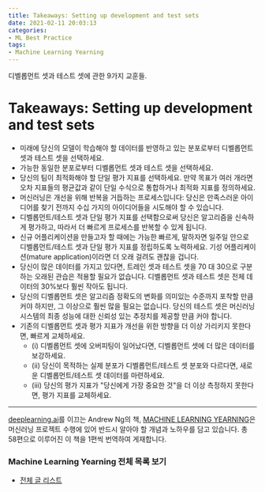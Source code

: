 ```yaml
---
title: Takeaways: Setting up development and test sets
date: 2021-02-11 20:03:13
categories:
- ML Best Practice
tags:
- Machine Learning Yearning
---
```


디벨롭먼트 셋과 테스트 셋에 관한 9가지 교훈들.

# Takeaways: Setting up development and test sets

- 미래에 당신의 모델이 학습해야 할 데이터를 반영하고 있는 분포로부터 디벨롭먼트 셋과 테스트 셋을 선택하세요.
- 가능한 동일한 분포로부터 디벨롭먼트 셋과 테스트 셋을 선택하세요.
- 당신의 팀이 최적화해야 할 단일 평가 지표를 선택하세요. 만약 목표가 여러 개라면 오차 지표들의 평균값과 같이 단일 수식으로 통합하거나 최적화 지표를 정의하세요.
- 머신러닝은 개선을 위해 반복을 거듭하는 프로세스입니다: 당신은 만족스러운 아이디어를 찾기 전까지 수십 가지의 아이디어들을 시도해야 할 수 있습니다.
- 디벨롭먼트/테스트 셋과 단일 평가 지표를 선택함으로써 당신은 알고리즘을 신속하게 평가하고, 따라서 더 빠르게 프로세스를 반복할 수 있게 됩니다.
- 신규 어플리케이션을 만들고자 할 때에는 가능한 빠르게, 말하자면 일주일 안으로 디벨롭먼트/테스트 셋과 단일 평가 지표를 정립하도록 노력하세요. 기성 어플리케이션(mature application)이라면 더 오래 걸려도 괜찮을 겁니다.
- 당신이 많은 데이터를 가지고 있다면, 트레인 셋과 테스트 셋을 70 대 30으로 구분하는 오래된 관습은 적용할 필요가 없습니다. 디벨롭먼트 셋과 테스트 셋은 전체 데이터의 30%보다 훨씬 작아도 됩니다.
- 당신의 디벨롭먼트 셋은 알고리즘 정확도의 변화를 의미있는 수준까지 포착할 만큼 커야 하지만, 그 이상으로 훨씬 많을 필요는 없습니다. 당신의 테스트 셋은 머신러닝 시스템의 최종 성능에 대한 신뢰성 있는 추정치를 제공할 만큼 커야 합니다.
- 기존의 디벨롭먼트 셋과 평가 지표가 개선을 위한 방향을 더 이상 가리키지 못한다면, 빠르게 교체하세요.
  - (i) 디벨롭먼트 셋에 오버피팅이 일어났다면, 디벨롭먼트 셋에 더 많은 데이터를 보강하세요.
  - (ii) 당신이 목적하는 실제 분포가 디벨롭먼트/테스트 셋 분포와 다르다면, 새로운 디벨롭먼트/테스트 셋 데이터를 마련하세요.
  - (iii) 당신의 평가 지표가 "당신에게 가장 중요한 것"을 더 이상 측정하지 못한다면, 평가 지표를 교체하세요.



---

[deeplearning.ai](https://www.deeplearning.ai)를 이끄는 Andrew Ng의 책, [MACHINE LEARNING YEARNING](https://d2wvfoqc9gyqzf.cloudfront.net/content/uploads/2018/09/Ng-MLY01-13.pdf?utm_campaign=MLY%20Ebook%20Email&utm_medium=email&_hsmi=78646066&_hsenc=p2ANqtz-8EN6pTX4f_zSAT80ls6z_VnjtNqRW5_6H7bwAgac2tcKhJ0ZXMwNquIMXhBZzXz2nL9v2cwqsEnEeEOlFfen_ZyuVQtw&utm_content=78646066&utm_source=hs_automation)은 머신러닝 프로젝트 수행에 있어 반드시 알아야 할 개념과 노하우를 담고 있습니다. 총 58편으로 이루어진 이 책을 1편씩 번역하여 게재합니다.

### Machine Learning Yearning 전체 목록 보기

- [전체 글 리스트](https://choigww.github.io/tag/#/Machine%20Learning%20Yearning)